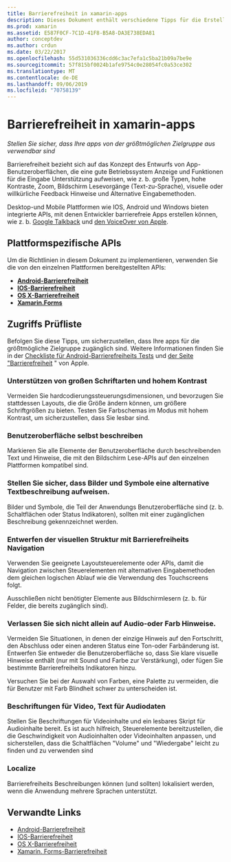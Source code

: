 ```yaml
---
title: Barrierefreiheit in xamarin-apps
description: Dieses Dokument enthält verschiedene Tipps für die Erstellung von zugänglichen apps. Sie enthält beispielsweise Empfehlungen zu großen Schriftarten, hohem Kontrast, selbst beschreibenden Schnittstellen und mehr.
ms.prod: xamarin
ms.assetid: E587F0CF-7C1D-41F8-B5A8-DA3E738EDA81
author: conceptdev
ms.author: crdun
ms.date: 03/22/2017
ms.openlocfilehash: 55d531036336cdd6c3ac7efa1c5ba21b09a7be9e
ms.sourcegitcommit: 57f815bf0024b1afe9754c0e28054fc0a53ce302
ms.translationtype: MT
ms.contentlocale: de-DE
ms.lasthandoff: 09/06/2019
ms.locfileid: "70758139"
---
```

# <a name="accessibility-in-xamarin-apps"></a>Barrierefreiheit in xamarin-apps

_Stellen Sie sicher, dass Ihre apps von der größtmöglichen Zielgruppe aus verwendbar sind_

Barrierefreiheit bezieht sich auf das Konzept des Entwurfs von App-Benutzeroberflächen, die eine gute Betriebssystem Anzeige und Funktionen für die Eingabe Unterstützung aufweisen, wie z. b. große Typen, hohe Kontraste, Zoom, Bildschirm Lesevorgänge (Text-zu-Sprache), visuelle oder willkürliche Feedback Hinweise und Alternative Eingabemethoden.

Desktop-und Mobile Plattformen wie IOS, Android und Windows bieten integrierte APIs, mit denen Entwickler barrierefreie Apps erstellen können, wie z. b. [Google Talkback](https://play.google.com/store/apps/details?id=com.google.android.marvin.talkback) und [den VoiceOver von Apple](http://www.apple.com/accessibility/ios/voiceover/).

## <a name="platform-specific-apis"></a>Plattformspezifische APIs

Um die Richtlinien in diesem Dokument zu implementieren, verwenden Sie die von den einzelnen Plattformen bereitgestellten APIs:

- [**Android-Barrierefreiheit**](~/android/app-fundamentals/accessibility.md)
- [**IOS-Barrierefreiheit**](~/ios/app-fundamentals/accessibility.md)
- [**OS X-Barrierefreiheit**](~/mac/app-fundamentals/accessibility.md)
- [**Xamarin.Forms**](~/xamarin-forms/app-fundamentals/accessibility/index.md)

<a name="checklist" />

## <a name="accessibility-checklist"></a>Zugriffs Prüfliste

Befolgen Sie diese Tipps, um sicherzustellen, dass Ihre apps für die größtmögliche Zielgruppe zugänglich sind. Weitere Informationen finden Sie in der [Checkliste für Android-Barrierefreiheits Tests](https://developer.android.com/training/accessibility/testing.html) und [der Seite "Barrierefreiheit](http://www.apple.com/accessibility/) " von Apple.

### <a name="support-large-fonts-and-high-contrast"></a>Unterstützen von großen Schriftarten und hohem Kontrast

Vermeiden Sie hardcodierungssteuerungsdimensionen, und bevorzugen Sie stattdessen Layouts, die die Größe ändern können, um größere Schriftgrößen zu bieten.
Testen Sie Farbschemas im Modus mit hohem Kontrast, um sicherzustellen, dass Sie lesbar sind.

### <a name="make-the-user-interface-self-describing"></a>Benutzeroberfläche selbst beschreiben

Markieren Sie alle Elemente der Benutzeroberfläche durch beschreibenden Text und Hinweise, die mit den Bildschirm Lese-APIs auf den einzelnen Plattformen kompatibel sind.

### <a name="ensure-that-images-and-icons-have-an-alternate-text-description"></a>Stellen Sie sicher, dass Bilder und Symbole eine alternative Textbeschreibung aufweisen.

Bilder und Symbole, die Teil der Anwendungs Benutzeroberfläche sind (z. b. Schaltflächen oder Status Indikatoren), sollten mit einer zugänglichen Beschreibung gekennzeichnet werden.

### <a name="design-the-visual-tree-with-accessible-navigation-in-mind"></a>Entwerfen der visuellen Struktur mit Barrierefreiheits Navigation

Verwenden Sie geeignete Layoutsteuerelemente oder APIs, damit die Navigation zwischen Steuerelementen mit alternativen Eingabemethoden dem gleichen logischen Ablauf wie die Verwendung des Touchscreens folgt.

Ausschließen nicht benötigter Elemente aus Bildschirmlesern (z. b. für Felder, die bereits zugänglich sind).

### <a name="dont-rely-on-audio-or-color-cues-alone"></a>Verlassen Sie sich nicht allein auf Audio-oder Farb Hinweise.

Vermeiden Sie Situationen, in denen der einzige Hinweis auf den Fortschritt, den Abschluss oder einen anderen Status eine Ton-oder Farbänderung ist. Entwerfen Sie entweder die Benutzeroberfläche so, dass Sie klare visuelle Hinweise enthält (nur mit Sound und Farbe zur Verstärkung), oder fügen Sie bestimmte Barrierefreiheits Indikatoren hinzu.

Versuchen Sie bei der Auswahl von Farben, eine Palette zu vermeiden, die für Benutzer mit Farb Blindheit schwer zu unterscheiden ist.

### <a name="captioning-for-video-text-for-audio"></a>Beschriftungen für Video, Text für Audiodaten

Stellen Sie Beschriftungen für Videoinhalte und ein lesbares Skript für Audioinhalte bereit. Es ist auch hilfreich, Steuerelemente bereitzustellen, die die Geschwindigkeit von Audioinhalten oder Videoinhalten anpassen, und sicherstellen, dass die Schaltflächen "Volume" und "Wiedergabe" leicht zu finden und zu verwenden sind

### <a name="localize"></a>Localize

Barrierefreiheits Beschreibungen können (und sollten) lokalisiert werden, wenn die Anwendung mehrere Sprachen unterstützt.

## <a name="related-links"></a>Verwandte Links

- [Android-Barrierefreiheit](~/android/app-fundamentals/accessibility.md)
- [IOS-Barrierefreiheit](~/ios/app-fundamentals/accessibility.md)
- [OS X-Barrierefreiheit](~/mac/app-fundamentals/accessibility.md)
- [Xamarin. Forms-Barrierefreiheit](~/xamarin-forms/app-fundamentals/accessibility/index.md)
